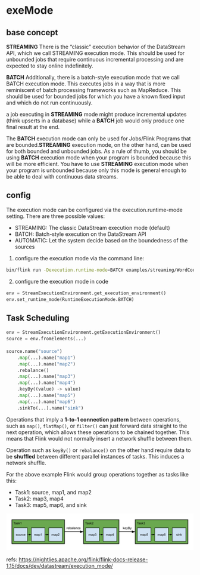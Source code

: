 # exeMode



## base concept
**STREAMING**
There is the “classic” execution behavior of the DataStream API, which we call STREAMING execution mode. This should be used for unbounded jobs that require continuous incremental processing and are expected to stay online indefinitely.

**BATCH**
Additionally, there is a batch-style execution mode that we call BATCH execution mode. This executes jobs in a way that is more reminiscent of batch processing frameworks such as MapReduce. This should be used for bounded jobs for which you have a known fixed input and which do not run continuously.

a job executing in **STREAMING** mode might produce incremental updates (think upserts in a database) while a **BATCH** job would only produce one final result at the end.

The **BATCH** execution mode can only be used for Jobs/Flink Programs that are bounded.**STREAMING** execution mode, on the other hand, can be used for both bounded and unbounded jobs.
As a rule of thumb, you should be using **BATCH** execution mode when your program is bounded because this will be more efficient. You have to use **STREAMING** execution mode when your program is unbounded because only this mode is general enough to be able to deal with continuous data streams.

## config
The execution mode can be configured via the execution.runtime-mode setting. There are three possible values:
- STREAMING: The classic DataStream execution mode (default)
- BATCH: Batch-style execution on the DataStream API
- AUTOMATIC: Let the system decide based on the boundedness of the sources


1. configure the execution mode via the command line:
```sh
bin/flink run -Dexecution.runtime-mode=BATCH examples/streaming/WordCount.jar
```

2.  configure the execution mode in code
```python
env = StreamExecutionEnvironment.get_execution_environment()
env.set_runtime_mode(RuntimeExecutionMode.BATCH)
```

## Task Scheduling
```python
env = StreamExecutionEnvironment.getExecutionEnvironment()
source = env.fromElements(...)

source.name("source")
    .map(...).name("map1")
    .map(...).name("map2")
    .rebalance()
    .map(...).name("map3")
    .map(...).name("map4")
    .keyBy((value) -> value)
    .map(...).name("map5")
    .map(...).name("map6")
    .sinkTo(...).name("sink")
```

Operations that imply a **1-to-1 connection pattern** between operations, such as `map()`, `flatMap()`, or `filter()` can just forward data straight to the next operation, which allows these operations to be chained together. This means that Flink would not normally insert a network shuffle between them.

Operation such as `keyBy()` or `rebalance()` on the other hand require data to be **shuffled** between different parallel instances of tasks. This induces a network shuffle.

For the above example Flink would group operations together as tasks like this:

- Task1: source, map1, and map2
- Task2: map3, map4
- Task3: map5, map6, and sink

![](./exeMode/1.svg)





refs:
https://nightlies.apache.org/flink/flink-docs-release-1.15/docs/dev/datastream/execution_mode/